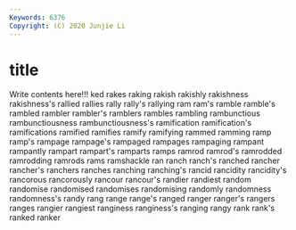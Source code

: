 ```yaml
---
Keywords: 6376
Copyright: (C) 2020 Junjie Li
---
```


# title

Write contents here!!!
ked
rakes 
raking 
rakish 
rakishly 
rakishness 
rakishness's 
rallied 
rallies 
rally 
rally's
rallying 
ram 
ram's 
ramble 
ramble's 
rambled 
rambler 
rambler's 
ramblers 
rambles
rambling 
rambunctious 
rambunctiousness 
rambunctiousness's 
ramification 
ramification's 
ramifications 
ramified 
ramifies 
ramify
ramifying 
rammed 
ramming 
ramp 
ramp's 
rampage 
rampage's 
rampaged 
rampages 
rampaging
rampant 
rampantly 
rampart 
rampart's 
ramparts 
ramps 
ramrod 
ramrod's 
ramrodded 
ramrodding
ramrods 
rams 
ramshackle 
ran 
ranch 
ranch's 
ranched 
rancher 
rancher's 
ranchers
ranches 
ranching 
ranching's 
rancid 
rancidity 
rancidity's 
rancorous 
rancorously 
rancour 
rancour's
randier 
randiest 
random 
randomise 
randomised 
randomises 
randomising 
randomly 
randomness 
randomness's
randy 
rang 
range 
range's 
ranged 
ranger 
ranger's 
rangers 
ranges 
rangier
rangiest 
ranginess 
ranginess's 
ranging 
rangy 
rank 
rank's 
ranked 
ranker 
